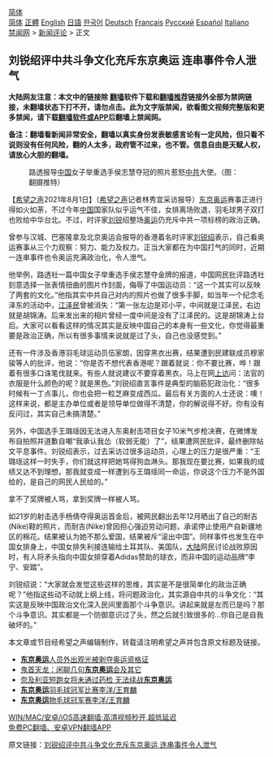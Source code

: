  <!-- 面包屑导航 --> <div class="breadcrumb"><!-- GTranslate: https://gtranslate.io/ -->  <div class="switcher notranslate">  <div class="selected">  <a href="#" onclick="return false;"> 简体</a>  </div>  <div class="option">  <a href="https://www.bannedbook.org" onclick="doGTranslate('zh-CN|zh-CN');jQuery('div.switcher div.selected a').html(jQuery(this).html());return false;" title="简体中文" class="nturl selected"> 简体</a>  <a href="https://www.bannedbook.org/zh-tw/" onclick="doGTranslate('zh-CN|zh-TW');jQuery('div.switcher div.selected a').html(jQuery(this).html());return false;" title="繁體中文" class="nturl"> 正體</a>  <a href="https://www.bannedbook.org/en/" onclick="doGTranslate('zh-CN|en');jQuery('div.switcher div.selected a').html(jQuery(this).html());return false;" title="English" class="nturl"> English</a>  <a href="https://www.bannedbook.org/ja/" onclick="doGTranslate('zh-CN|ja');jQuery('div.switcher div.selected a').html(jQuery(this).html());return false;" title="日本語" class="nturl"> 日語</a>  <a href="https://www.bannedbook.org/ko/" onclick="doGTranslate('zh-CN|ko');jQuery('div.switcher div.selected a').html(jQuery(this).html());return false;" title="한국어" class="nturl"> 한국어</a>  <a href="https://www.bannedbook.org/de/" onclick="doGTranslate('zh-CN|de');jQuery('div.switcher div.selected a').html(jQuery(this).html());return false;" title="Deutsch" class="nturl"> Deutsch</a>  <a href="https://www.bannedbook.org/fr/" onclick="doGTranslate('zh-CN|fr');jQuery('div.switcher div.selected a').html(jQuery(this).html());return false;" title="Français" class="nturl"> Français</a>  <a href="https://www.bannedbook.org/ru/" onclick="doGTranslate('zh-CN|ru');jQuery('div.switcher div.selected a').html(jQuery(this).html());return false;" title="Русский" class="nturl"> Русский</a>  <a href="https://www.bannedbook.org/es/" onclick="doGTranslate('zh-CN|es');jQuery('div.switcher div.selected a').html(jQuery(this).html());return false;" title="Español" class="nturl"> Español</a>  <a href="https://www.bannedbook.org/it/" onclick="doGTranslate('zh-CN|it');jQuery('div.switcher div.selected a').html(jQuery(this).html());return false;" title="Italiano" class="nturl"> Italiano</a>  </div>  </div>      <div class='breadcrumb-sub'><!-- Breadcrumb NavXT 6.3.0 --> <a href="https://www.bannedbook.org/" class="home">禁闻网</a> &gt; <a href="https://www.bannedbook.org/bnews/comments/" class="category">新闻评论</a> &gt; 正文</div></div><h2>刘锐绍评中共斗争文化充斥东京奥运 连串事件令人泄气</h2> <p class="notice"><b>大陆网友注意：本文中的链接除 <a href="https://github.com/bannedbook/fanqiang" >翻墙</a>软件下载和<a href="https://github.com/killgcd/justmysocks/blob/master/README.md">翻墙推荐</a>链接外全部为禁网链接，未翻墙状态下打不开，请勿点击。此为文字版禁闻，欲看图文视频完整版和更多禁闻，请下载<a href="https://github.com/bannedbook/fanqiang">翻墙软件或APP</a>后翻墙上禁闻网。</p><p>备注：翻墙看新闻非常安全，翻墙以真实身份发表敏感言论有一定风险，但只看不说则没有任何风险，翻的人太多，政府管不过来，也不管。信息自由是天赋人权，请放心大胆的翻墙。</b></p>  <div class="entry"> <figure><figcaption>路透报导<a href="https://www.bannedbook.org/bnews/tag/%E4%B8%AD%E5%9B%BD/" class="st_tag internal_tag" rel="tag" title="标签 中国 下的日志">中国</a>女子举重选手侯志慧夺冠的照片惹怒<a href="https://www.bannedbook.org/bnews/tag/%e4%b8%ad%e5%85%b1/" class="st_tag internal_tag" rel="tag" title="标签 中共 下的日志">中共</a>大使。（图：翻摄推特）</figcaption></figure> <p>【<span class='wp_keywordlink_affiliate'><a href="https://www.soundofhope.org" title="希望之声" target="_blank">希望之声</a></span>2021年8月1日】（<a href="https://www.bannedbook.org/bnews/tag/%e5%b8%8c%e6%9c%9b%e4%b9%8b%e5%a3%b0/" class="st_tag internal_tag" rel="tag" title="标签 希望之声 下的日志">希望之声</a>记者林秀宜采访报导）<a href="https://www.bannedbook.org/bnews/tag/%e4%b8%9c%e4%ba%ac%e5%a5%a5%e8%bf%90/" class="st_tag internal_tag" rel="tag" title="标签 东京奥运 下的日志">东京奥运</a>赛事正进行得如火如荼，不过今年<span class='wp_keywordlink_affiliate'><a href="https://www.bannedbook.org/" title="中国" target="_blank">中国</a></span>国家队似乎运气不佳，女排离场败退，羽毛球男子双打也败给中华台北。不过，时评家<a href="https://www.bannedbook.org/bnews/tag/%e5%88%98%e9%94%90/" class="st_tag internal_tag" rel="tag" title="标签 刘锐 下的日志">刘锐</a>绍整场<a href="https://www.bannedbook.org/bnews/tag/%e5%a5%a5%e8%bf%90/" class="st_tag internal_tag" rel="tag" title="标签 奥运 下的日志">奥运</a>仍充斥中共一项标榜的政治正确。</p> <p>曾参与汉城、巴塞隆拿及北京奥运会报导的香港着名时评家<a href="https://www.bannedbook.org/bnews/tag/%e5%88%98%e9%94%90%e7%bb%8d/" class="st_tag internal_tag" rel="tag" title="标签 刘锐绍 下的日志">刘锐绍</a>表示，自己看奥运赛事从三个力观察：努力、能力及权力。正当大家都在为中国打气的同时，近期一连串事件也令奥运充满政治化，令人泄气。</p>  <p>他举例，路透社一篇中国女子举重选手侯志慧夺金牌的报道，中国网民批评路透社刻意选择一张表情扭曲的图片作封面，侮辱了中国运动员：“这一个其实可以反映了两套的文化。”他指其实中共自己对内的照片也做了很多手脚，如当年一个纪念毛泽东的活动中，<a href="https://www.bannedbook.org/bnews/tag/%e6%b1%9f%e6%b3%bd%e6%b0%91/" class="st_tag internal_tag" rel="tag" title="标签 江泽民 下的日志">江泽民</a>曾被消失：“第一张左边是邓小平，中间就是江泽民，右边就是胡锦涛。后来发出来的相片曾经一度中间是没有了江泽民的。这是胡锦涛上台后。大家可以看看这样的情况其实是反映中国自己的本身有一些文化，你觉得最重要是政治正确，所以有很多事情来说就是过了头，自己也没感觉到。”</p> <p>还有一件涉及香港羽毛球运动员伍家朗，因穿黑衣出赛，结果遭到民建联成员穆家骏等人的批评，他说：“你是否不想代表香港呢？跟着就说：你不要比赛，哗！跟着有很多口诛笔伐就来。有些人就说建议不要穿着黑衣。马上在网<span class='wp_keywordlink_affiliate'><a href="https://www.bannedbook.org/bnews/weiquan/" title="上访" target="_blank">上访</a></span>问：法官的衣服是什么颜色的呢？就是黑色。”刘锐绍直言事件是典型的脑筋犯政治化：“很多时候有一丁点事儿，你也会把一粒芝麻变成西瓜。最后有关方面的人士还说：噢！这样来说，都是主办单位或者是领导单位做得不清楚，你的解说得不好。你有没有反问过，其实自己未搞清楚。”</p>  <p>另外，中国选手王璐瑶因无法进入东奥射击项目女子10米气步枪决赛，在微博发布自拍照并道歉自嘲“我承认我怂（软弱无能）了”，结果遭网民批评，最终删除帖文平息事件。刘锐绍表示，过去采访过很多运动员，心理上的压力是很严重：“王璐瑶这样一时失手，你们就这样把她骂得狗血淋头。那我现在要比赛，如果我的成绩又达不到理想，那我就变成一样遭到与王璐瑶同一命运，你说这个压力不是外国给的，是自己的网民人民给的。”</p> <p>拿不了奖牌被人骂，拿到奖牌一样被人骂。</p>  <p>如21岁的射击选手杨倩夺得奥运首金后，被网民翻出去年12月晒出了自己的耐吉(Nike)鞋的照片，而耐吉(Nike)曾因担心强迫劳动问题，承诺停止使用产自新疆地区的棉花。结果被认为她不那么爱国，结果被斥“滚出中国”。同样事件也发生在中国女排身上，中国女排失利接连输给土耳其队、美国队，<span class='wp_keywordlink_affiliate'><a href="https://www.bannedbook.org/" title="大陆" target="_blank">大陆</a></span>网民讨论战败原因时，有人将矛头指向中国女排穿着Adidas赞助的球衣，而非中国的运动品牌“李宁、安踏”。</p> <p>刘锐绍说：“大家就会发觉这些这样的思维，其实是不是很简单化的政治正确呢？”他指这些动不动就上纲上线，将问题政治化，其实源自中共的斗争文化：“其实这是反映中国政治文化深入民间里面那个斗争意识。讲起来就是左而已是吗？那个斗争意识。其实都是一个防御意识过了头，然之后就引致很多的…你自己是自我破坏的。”</p>  <p>本文章或节目经希望之声编辑制作，转载请注明希望之声并包含原文标题及链接。 </p> <ul class='op-related-articles' title='相关阅读'> <li><a href='https://www.bannedbook.org/bnews/baitai/20210801/1598349.html' target='_blank'><b>东京奥运</b>人员外出观光被剥夺奥运资格证</a></li> <li><a href='https://www.bannedbook.org/bnews/comments/20210801/1598081.html' target='_blank'>鬼首天龙：闲聊几句<b>东京奥运</b>会及其它</a></li> <li><a href='https://www.bannedbook.org/bnews/baitai/20210801/1598069.html' target='_blank'>奈及利亚短跑女将未通过药检 无法续战<b>东京奥运</b></a></li> <li><a href='https://www.bannedbook.org/bnews/taiwannews/20210801/1597934.html' target='_blank'><b>东京奥运</b>羽毛球冠军比赛李洋/王育麟</a></li> <li><a href='https://www.bannedbook.org/bnews/taiwannews/20210801/1597931.html' target='_blank'><b>东京奥运</b>物毛球冠军赛李洋/王育麟</a></li> </ul> <p class="texttj"> <a href="https://github.com/bannedbook/fanqiang/wiki/V2ray%E6%9C%BA%E5%9C%BA" target="_blank">WIN/MAC/安卓/iOS高速翻墙:高清视频秒开,超低延迟</a><br/> <a href="https://github.com/bannedbook/fanqiang/wiki/%E7%A6%81%E9%97%BB%E7%BD%91%E5%AE%89%E5%8D%93%E7%BF%BB%E5%A2%99%E6%96%B0%E9%97%BBAPP" target="_blank">免费PC翻墙、安卓VPN翻墙APP</a></p><p>原文链接：<a class="src_link"  href="https://www.soundofhope.org/post/531305" target="_blank">刘锐绍评中共斗争文化充斥东京奥运 连串事件令人泄气</a></p><a name='sharetosocial'></a>  <div style="margin-bottom:5px;padding-bottom:5px;clear:both"> <div id="archive-pix-1" class="banner-ads"> <!-- AuctionX Display platform tag START --> <div id="26318x728x90x621x_ADSLOT2" clicktrack="%%CLICK_URL_ESC%%"></div> <!-- AuctionX Display platform tag END --> </div> <div id="archive-pix-2" class="banner-ads"> <!-- AuctionX Display platform tag START --> <div id="26315x300x250x621x_ADSLOT2" clicktrack="%%CLICK_URL_ESC%%"></div> <!-- AuctionX Display platform tag END --> </div> </div>  <div id="archive-pix-1" class="banner-ads"> <!-- AuctionX Display platform tag START --> <div id="26318x728x90x621x_ADSLOT3" clicktrack="%%CLICK_URL_ESC%%"></div> <!-- AuctionX Display platform tag END --> </div> </div><!--END ENTRY--> 